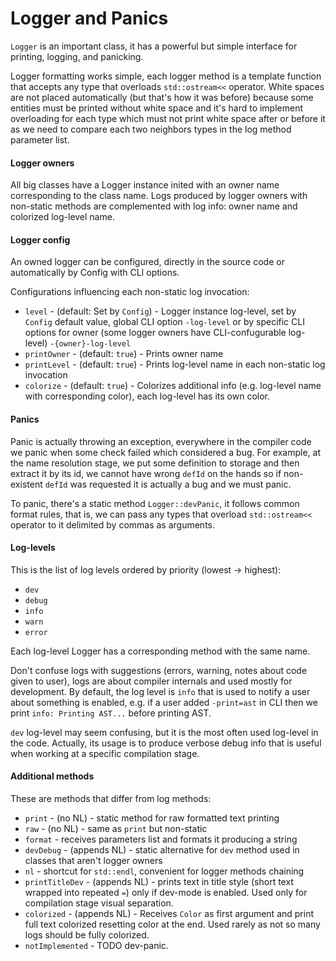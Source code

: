 # Logger and Panics

`Logger` is an important class, it has a powerful but simple interface for printing, logging, and panicking.

Logger formatting works simple, each logger method is a template function that accepts any type that overloads `std::ostream<<` operator. White spaces are not placed automatically \(but that's how it was before\) because some entities must be printed without white space and it's hard to implement overloading for each type which must not print white space after or before it as we need to compare each two neighbors types in the log method parameter list.

#### Logger owners

All big classes have a Logger instance inited with an owner name corresponding to the class name. Logs produced by logger owners with non-static methods are complemented with log info: owner name and colorized log-level name.

#### Logger config

An owned logger can be configured, directly in the source code or automatically by Config with CLI options.

Configurations influencing each non-static log invocation:

* `level` - \(default: Set by `Config`\) - Logger instance log-level, set by `Config` default value, global CLI option `-log-level` or by specific CLI options for owner \(some logger owners have CLI-confugurable log-level\) `-{owner}-log-level`
* `printOwner` - \(default: `true`\) - Prints owner name
* `printLevel` - \(default: `true`\) - Prints log-level name in each non-static log invocation
* `colorize` - \(default: `true`\) - Colorizes additional info \(e.g. log-level name with corresponding color\), each log-level has its own color.

#### Panics

Panic is actually throwing an exception, everywhere in the compiler code we panic when some check failed which considered a bug. For example, at the name resolution stage, we put some definition to storage and then extract it by its id, we cannot have wrong `defId` on the hands so if non-existent `defId` was requested it is actually a bug and we must panic.

To panic, there's a static method `Logger::devPanic`, it follows common format rules, that is, we can pass any types that overload `std::ostream<<` operator to it delimited by commas as arguments.

#### Log-levels

This is the list of log levels ordered by priority \(lowest -&gt; highest\):

* `dev`
* `debug`
* `info`
* `warn`
* `error`

Each log-level Logger has a corresponding method with the same name.

Don't confuse logs with suggestions \(errors, warning, notes about code given to user\), logs are about compiler internals and used mostly for development. By default, the log level is `info` that is used to notify a user about something is enabled, e.g. if a user added `-print=ast` in CLI then we print `info: Printing AST...` before printing AST.

`dev` log-level may seem confusing, but it is the most often used log-level in the code. Actually, its usage is to produce verbose debug info that is useful when working at a specific compilation stage.

#### Additional methods

These are methods that differ from log methods:

* `print` - \(no NL\) - static method for raw formatted text printing
* `raw` - \(no NL\) - same as `print` but non-static
* `format` - receives parameters list and formats it producing a string
* `devDebug` - \(appends NL\) - static alternative for `dev` method used in classes that aren't logger owners
* `nl` - shortcut for `std::endl`, convenient for logger methods chaining
* `printTitleDev` - \(appends NL\) - prints text in title style \(short text wrapped into repeated `=`\) only if dev-mode is enabled. Used only for compilation stage visual separation.
* `colorized` - \(appends NL\) - Receives `Color` as first argument and print full text colorized resetting color at the end. Used rarely as not so many logs should be fully colorized.
* `notImplemented` - TODO dev-panic.

